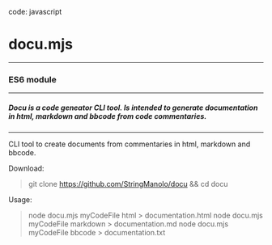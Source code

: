   
code: javascript  
# docu.mjs
---  
### ES6 module
---  
##### Docu is a code geneator CLI tool. Is intended to generate documentation in html, markdown and bbcode from code commentaries.
---  
CLI tool to create documents from commentaries in html, markdown and bbcode.

Download:
> git clone https://github.com/StringManolo/docu && cd docu

Usage:
> node docu.mjs myCodeFile html > documentation.html
> node docu.mjs myCodeFile markdown > documentation.md
> node docu.mjs myCodeFile bbcode > documentation.txt
